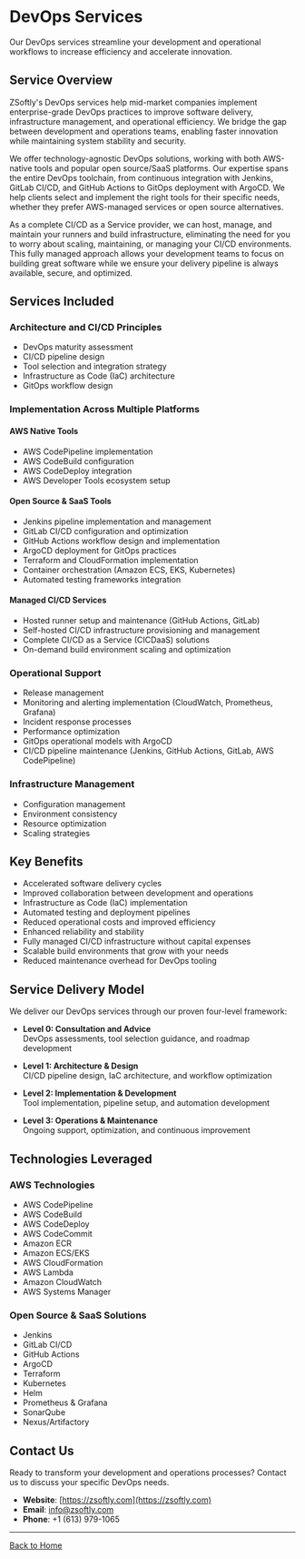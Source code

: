 # DevOps Services

Our DevOps services streamline your development and operational workflows to increase efficiency and accelerate innovation.

## Service Overview

ZSoftly's DevOps services help mid-market companies implement enterprise-grade DevOps practices to improve software delivery, infrastructure management, and operational efficiency. We bridge the gap between development and operations teams, enabling faster innovation while maintaining system stability and security.

We offer technology-agnostic DevOps solutions, working with both AWS-native tools and popular open source/SaaS platforms. Our expertise spans the entire DevOps toolchain, from continuous integration with Jenkins, GitLab CI/CD, and GitHub Actions to GitOps deployment with ArgoCD. We help clients select and implement the right tools for their specific needs, whether they prefer AWS-managed services or open source alternatives.

As a complete CI/CD as a Service provider, we can host, manage, and maintain your runners and build infrastructure, eliminating the need for you to worry about scaling, maintaining, or managing your CI/CD environments. This fully managed approach allows your development teams to focus on building great software while we ensure your delivery pipeline is always available, secure, and optimized.

## Services Included

### Architecture and CI/CD Principles
- DevOps maturity assessment
- CI/CD pipeline design
- Tool selection and integration strategy
- Infrastructure as Code (IaC) architecture
- GitOps workflow design

### Implementation Across Multiple Platforms

#### AWS Native Tools
- AWS CodePipeline implementation
- AWS CodeBuild configuration
- AWS CodeDeploy integration
- AWS Developer Tools ecosystem setup

#### Open Source & SaaS Tools
- Jenkins pipeline implementation and management
- GitLab CI/CD configuration and optimization
- GitHub Actions workflow design and implementation
- ArgoCD deployment for GitOps practices
- Terraform and CloudFormation implementation
- Container orchestration (Amazon ECS, EKS, Kubernetes)
- Automated testing frameworks integration

#### Managed CI/CD Services
- Hosted runner setup and maintenance (GitHub Actions, GitLab)
- Self-hosted CI/CD infrastructure provisioning and management
- Complete CI/CD as a Service (CICDaaS) solutions
- On-demand build environment scaling and optimization

### Operational Support
- Release management
- Monitoring and alerting implementation (CloudWatch, Prometheus, Grafana)
- Incident response processes
- Performance optimization
- GitOps operational models with ArgoCD
- CI/CD pipeline maintenance (Jenkins, GitHub Actions, GitLab, AWS CodePipeline)

### Infrastructure Management
- Configuration management
- Environment consistency
- Resource optimization
- Scaling strategies

## Key Benefits

- Accelerated software delivery cycles
- Improved collaboration between development and operations
- Infrastructure as Code (IaC) implementation
- Automated testing and deployment pipelines
- Reduced operational costs and improved efficiency
- Enhanced reliability and stability
- Fully managed CI/CD infrastructure without capital expenses
- Scalable build environments that grow with your needs
- Reduced maintenance overhead for DevOps tooling

## Service Delivery Model

We deliver our DevOps services through our proven four-level framework:

- **Level 0: Consultation and Advice**  
  DevOps assessments, tool selection guidance, and roadmap development

- **Level 1: Architecture & Design**  
  CI/CD pipeline design, IaC architecture, and workflow optimization

- **Level 2: Implementation & Development**  
  Tool implementation, pipeline setup, and automation development

- **Level 3: Operations & Maintenance**  
  Ongoing support, optimization, and continuous improvement

## Technologies Leveraged

### AWS Technologies
- AWS CodePipeline
- AWS CodeBuild
- AWS CodeDeploy
- AWS CodeCommit
- Amazon ECR
- Amazon ECS/EKS
- AWS CloudFormation
- AWS Lambda
- Amazon CloudWatch
- AWS Systems Manager

### Open Source & SaaS Solutions
- Jenkins
- GitLab CI/CD
- GitHub Actions
- ArgoCD
- Terraform
- Kubernetes
- Helm
- Prometheus & Grafana
- SonarQube
- Nexus/Artifactory

## Contact Us

Ready to transform your development and operations processes? Contact us to discuss your specific DevOps needs.

- **Website**: [https://zsoftly.com](https://zsoftly.com)
- **Email**: info@zsoftly.com
- **Phone**: +1 (613) 979-1065

---

[Back to Home](index.md)